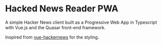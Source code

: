 # Hacked News Reader PWA

A simple Hacker News client built as a Progressive Web App in Typescript with Vue.js and the Quasar front-end framework.

Inspired from [vue-hackernews] for the styling.

[vue-hackernews]: https://github.com/vuejs/vue-hackernews-2.0
